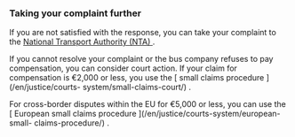 ###  Taking your complaint further

If you are not satisfied with the response, you can take your complaint to the
[ National Transport Authority (NTA) ](https://www.nationaltransport.ie/) .

If you cannot resolve your complaint or the bus company refuses to pay
compensation, you can consider court action. If your claim for compensation is
€2,000 or less, you use the [ small claims procedure ](/en/justice/courts-
system/small-claims-court/) .

For cross-border disputes within the EU for €5,000 or less, you can use the [
European small claims procedure ](/en/justice/courts-system/european-small-
claims-procedure/) .
